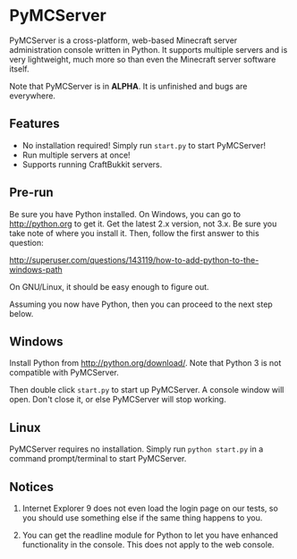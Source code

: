 PyMCServer
==========

PyMCServer is a cross-platform, web-based Minecraft server administration
console written in Python. It supports multiple servers and is very
lightweight, much more so than even the Minecraft server software itself.

Note that PyMCServer is in **ALPHA**. It is unfinished and bugs are everywhere.

Features
--------
  * No installation required! Simply run `start.py` to start PyMCServer!
  * Run multiple servers at once!
  * Supports running CraftBukkit servers.

Pre-run
------------
Be sure you have Python installed. On Windows, you can go to http://python.org
to get it. Get the latest 2.x version, not 3.x. Be sure you take note of where
you install it. Then, follow the first answer to this question:

http://superuser.com/questions/143119/how-to-add-python-to-the-windows-path

On GNU/Linux, it should be easy enough to figure out.

Assuming you now have Python, then you can proceed to the next step below.

Windows
-------
Install Python from http://python.org/download/. Note that Python 3 is not
compatible with PyMCServer.

Then double click `start.py` to start up PyMCServer. A console window will
open. Don't close it, or else PyMCServer will stop working.

Linux
-----
PyMCServer requires no installation. Simply run `python start.py` in a command
prompt/terminal to start PyMCServer.

Notices
------------
1. Internet Explorer 9 does not even load the login page on our tests, so you
should use something else if the same thing happens to you.

2. You can get the readline module for Python to let you have enhanced
functionality in the console. This does not apply to the web console.
